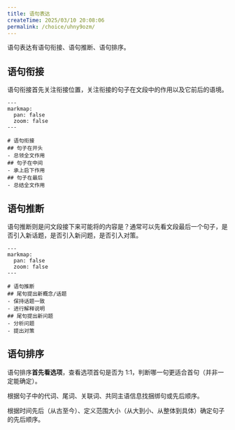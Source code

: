 ```yaml
---
title: 语句表达
createTime: 2025/03/10 20:08:06
permalink: /choice/uhny9ozm/
---
```


语句表达有语句衔接、语句推断、语句排序。

## 语句衔接
语句衔接首先关注衔接位置，关注衔接的句子在文段中的作用以及它前后的语境。

```markmap
---
markmap:
  pan: false
  zoom: false
---

# 语句衔接
## 句子在开头
- 总领全文作用
## 句子在中间
- 承上启下作用
## 句子在最后
- 总结全文作用
```

## 语句推断
语句推断则是问文段接下来可能将的内容是？通常可以先看文段最后一个句子，是否引入新话题，是否引入新问题，是否引入对策。

```markmap
---
markmap:
  pan: false
  zoom: false
---

# 语句推断
## 尾句提出新概念/话题
- 保持话题一致
- 进行解释说明
## 尾句提出新问题
- 分析问题
- 提出对策
```

## 语句排序
语句排序**首先看选项**，查看选项首句是否为 1:1，判断哪一句更适合首句（并非一定能确定）。

根据句子中的代词、尾词、关联词、共同主语信息找捆绑句或先后顺序。

根据时间先后（从古至今）、定义范围大小（从大到小、从整体到具体）确定句子的先后顺序。

